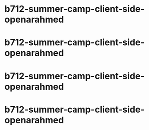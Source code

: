 # b712-summer-camp-client-side-openarahmed
# b712-summer-camp-client-side-openarahmed
# b712-summer-camp-client-side-openarahmed
# b712-summer-camp-client-side-openarahmed
